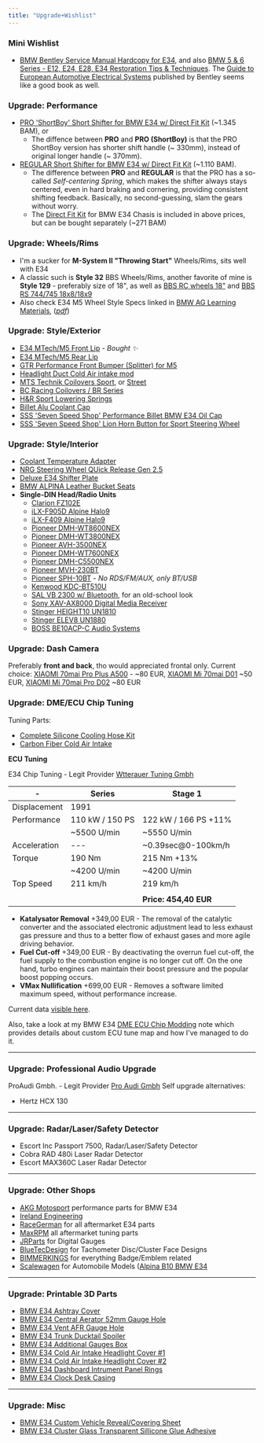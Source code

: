 ```yaml
---
title: "Upgrade+Wishlist"
---
```


### Mini Wishlist

- [BMW Bentley Service Manual Hardcopy for E34](https://racegerman.com/collections/e34-all-products/products/bmw-bentley-service-manuals?variant=41851859009690), and also [BMW 5 & 6 Series - E12, E24, E28, E34 Restoration Tips & Techniques](https://www.pelicanparts.com/More_Info/BK211056.htm?pn=BK-211056&SVSVSI=219&DID=45742). The [Guide to European Automotive Electrical Systems](https://www.pelicanparts.com/More_Info/BKBHME.htm?pn=BK-BHME&SVSVSI=219&DID=31321) published by Bentley seems like a good book as well.

### Upgrade: Performance

- [PRO 'ShortBoy' Short Shifter for BMW E34 w/ Direct Fit Kit](https://coolerworx.com/collections/bmw/products/pro-short-boy-short-shifter-for-bmw-e30-e34-e36-e46-e8x-e9x-and-more) (~1.345 BAM), or
  - The diffence between **PRO** and **PRO (ShortBoy)** is that the PRO ShortBoy version has shorter shift handle (~ 330mm), instead of original longer handle (~ 370mm).
- [REGULAR Short Shifter for BMW E34 w/ Direct Fit Kit](https://coolerworx.com/products/regular-short-shifter-for-bmw-e30-e34-e36-e46-e8x-e9x-and-more) (~1.110 BAM).
  - The difference between **PRO** and **REGULAR** is that the PRO has a so-called *Self-centering Spring*, which makes the shifter always stays centered, even in hard braking and cornering, providing consistent shifting feedback. Basically, no second-guessing, slam the gears without worry.
  - The [Direct Fit Kit](https://coolerworx.com/products/coolerworx-short-shifter-direct-fit-kit-bmw) for BMW E34 Chasis is included in above prices, but can be bought separately (~271 BAM)


### Upgrade: Wheels/Rims

- I'm a sucker for **M-System II "Throwing Start"** Wheels/Rims, sits well with E34
- A classic such is **Style 32** BBS Wheels/Rims, another favorite of mine is **Style 129** - preferably size of 18", as well as [BBS RC wheels 18"](https://hawknpoke.com/2015/02/greatness-within-bmw-m5-e34-bbs/) and [BBS RS 744/745 18x8/18x9](https://i.imgur.com/bw7TJ07.jpeg)
- Also check E34 M5 Wheel Style Specs linked in [BMW AG Learning Materials](/bmw-ag-e34-learning-materials), (_[pdf](https://www.myclassicparts.com/wp-content/uploads/2021/10/07_BMW_E34_M5_Wheel_Style_Specs_Options.pdf)_)

### Upgrade: Style/Exterior

- [E34 MTech/M5 Front Lip](https://racegerman.com/collections/e34-all-products/products/e34-mtech-lip) -
  _Bought ✨_
- [E34 MTech/M5 Rear Lip](https://www.myclassicparts.com/product/bmw-e34-parts/)
- [GTR Performance Front Bumper (Splitter) for M5](https://protuning.com/en/63584-gtr-performance-front-bumper-splitter-for-e34-m5)
- [Headlight Duct Cold Air intake mod](https://racegerman.com/products/e34-headlight-duct)
- [MTS Technik Coilovers Sport](https://racegerman.com/collections/e34-all-products/products/mts-technik-e34-coilovers-sport),
  or
  [Street](https://racegerman.com/collections/e34-all-products/products/mts-technik-e34-coilovers-street)
- [BC Racing Coilovers / BR Series](https://racegerman.com/collections/e34-all-products/products/bmw-e34-bc-racing-coilovers-br-series)
- [H&R Sport Lowering Springs](https://racegerman.com/collections/e34-all-products/products/e34-h-r-sport-lowering-springs)
- [Billet Alu Coolant Cap](https://racegerman.com/collections/e34-all-products/products/billet-aluminum-coolant-cap)
- [SSS 'Seven Speed Shop' Performance Billet BMW E34 Oil Cap](https://www.7speedshop.com/products/7-speed-shop-billet-bmw-oil-cap-e30-e23-e24-e28-e32-e34?_pos=10&_sid=3c295ef95&_ss=r)
- [SSS 'Seven Speed Shop' Lion Horn Button for Sport Steering Wheel](https://www.7speedshop.com/products/seven-speed-shop-lion-horn-button?_pos=28&_sid=3c295ef95&_ss=r)

### Upgrade: Style/Interior

- [Coolant Temperature Adapter](https://racegerman.com/collections/e34-all-products/products/coolant-temperature-sender-adapter)
- [NRG Steering Wheel QUick Release Gen 2.5](https://racegerman.com/collections/e34-all-products/products/nrg-steering-wheel-quick-release-gen-2-5)
- [Deluxe E34 Shifter Plate](https://racegerman.com/collections/e34-all-products/products/deluxe-e34-shifter-surround)
- [BMW ALPINA Leather Bucket Seats](http://www.the-highwaystar.com/parts/entry-981.html)
- **Single-DIN Head/Radio Units**
  - [Clarion FZ102E](https://www.clarion.com/xe/en/products-personal/audio/FZ102E/)
  - [iLX-F905D Alpine Halo9](https://www.alpine.co.uk/p/Products/SingleView/ilx-f905d)
  - [iLX-F409 Alpine Halo9](https://www.crutchfield.com/S-epQGUVTntkv/p_500ILXF409/Alpine-Halo9-iLX-F409.html)
  - [Pioneer DMH-WT8600NEX](https://www.pioneerelectronics.com/PUSA/Car/NEX/DMH-WT8600NEX)
  - [Pioneer DMH-WT3800NEX](https://www.pioneerelectronics.ca/POCEN/Car/Digital+Media+Receivers/DMH-WT3800NEX)
  - [Pioneer AVH-3500NEX](https://www.pioneerelectronics.com/PUSA/Car/DVD+Receivers/AVH-3500NEX)
  - [Pioneer DMH-WT7600NEX](https://www.pioneerelectronics.com/PUSA/Car/Digital+Media+Receivers/DMH-WT7600NEX)
  - [Pioneer DMH-C5500NEX](https://www.pioneerelectronics.com/PUSA/Car/NEX/DMH-C5500NEX)
  - [Pioneer MVH-230BT](https://pioneer-car.eu/mvh-230bt/mvh-230bt)
  - [Pioneer SPH-10BT](https://pioneer-car.eu/sph-10bt/sph-10bt) - _No RDS/FM/AUX, only BT/USB_
  - [Kenwood KDC-BT510U](https://www.kenwood.eu/car/receivers/all/KDC-BT510U?view=details)
  - [SAL VB 2300 w/ Bluetooth](https://www.electronic.ba/p/auto-radio-player-bluetooth-fm-usb-micro-sd-aux-daljinski-sal-vb-2300), for an old-school look
  - [Sony XAV-AX8000 Digital Media Receiver](https://www.sony.com/lr/electronics/in-car-receivers-players/xav-ax8000)
  - [Stinger HEIGHT10 UN1810](https://stingerelectronics.com/products/heigh10)
  - [Stinger ELEV8 UN1880](https://stingerelectronics.com/products/elev8)
  - [BOSS BE10ACP-C Audio Systems](https://www.crutchfield.com/S-w4K1oaGwJfJ/p_104BE10ACC/Boss-BE10ACP-C.html)

### Upgrade: Dash Camera

Preferably **front and back**, tho would appreciated frontal only. Current
choice:
[XIAOMI 70mai Pro Plus A500](https://www.olx.ba/artikal/42297713/xiaomi-70mai-dash-cam-pro-plus-a500-recording-camera/) -
~80 EUR,
[XIAOMI Mi 70mai D01](https://sync.ba/product/xiaomi-mi-70mai-d01-dash-cam/) ~50
EUR,
[XIAOMI Mi 70mai Pro D02](https://sync.ba/product/xiaomi-mi-70mai-pro-d02-dash-cam/)
~80 EUR

### Upgrade: DME/ECU Chip Tuning

Tuning Parts:

- [Complete Silicone Cooling Hose Kit](https://racegerman.com/collections/e34-all-products/products/copy-of-complete-e34-silicone-cooling-hose-kit-m30-535i)
- [Carbon Fiber Cold Air Intake](https://racegerman.com/collections/e34-all-products/products/budget-carbon-fiber-cold-air-intake)

**ECU Tuning**

E34 Chip Tuning - Legit Provider
[Wtterauer Tuning Gmbh](https://wetterauer-tuning.de/)

| -            | Series          | Stage 1               |
| ------------ | --------------- | --------------------- |
| Displacement | 1991            |                       |
| Performance  | 110 kW / 150 PS | 122 kW / 166 PS +11%  |
|              | ~5500 U/min     | ~5550 U/min           |
| Acceleration | ---             | ~0.39sec@0-100km/h    |
| Torque       | 190 Nm          | 215 Nm +13%           |
|              | ~4200 U/min     | ~4200 U/min           |
| Top Speed    | 211 km/h        | 219 km/h              |
|              |                 |                       |
|              |                 | **Price: 454,40 EUR** |

- **Katalysator Removal** +349,00 EUR - The removal of the catalytic converter
  and the associated electronic adjustment lead to less exhaust gas pressure and
  thus to a better flow of exhaust gases and more agile driving behavior.
- **Fuel Cut-off** +349,00 EUR - By deactivating the overrun fuel cut-off, the
  fuel supply to the combustion engine is no longer cut off. On the one hand,
  turbo engines can maintain their boost pressure and the popular boost popping
  occurs.
- **VMax Nullification** +699,00 EUR - Removes a software limited maximum speed,
  without performance increase.

Current data [visible here](https://www.e34wiki.de/index.php/Fahrleistungen).

Also, take a look at my BMW E34 [DME ECU Chip Modding](/bmw/modding/ecu) note which provides details about custom ECU tune map and how I've managed to do it.

---

### Upgrade: Professional Audio Upgrade

ProAudi Gmbh. - Legit Provider [Pro Audi Gmbh](https://www.pro-audio-gmbh.com/)
Self upgrade alternatives:

- Hertz HCX 130

---

### Upgrade: Radar/Laser/Safety Detector

- Escort Inc Passport 7500, Radar/Laser/Safety Detector
- Cobra RAD 480i Laser Radar Detector
- Escort MAX360C Laser Radar Detector

---

### Upgrade: Other Shops

- [AKG Motosport](https://akgmotorsport.com/product-category/5-series/e34-1989-1995/)
  performance parts for BMW E34
- [Ireland Engineering](https://www.iemotorsport.com/product-category/other-bmws/other-bmws-e34-parts/)
- [RaceGerman](https://racegerman.com/collections/e34-all-products) for all
  aftermarket E34 parts
- [MaxRPM](https://www.maxrpm.de/Home) all aftermarket tuning parts
- [JRParts](https://www.etsy.com/shop/JRparts) for Digital Gauges
- [BlueTecDesign](https://www.etsy.com/shop/BluTecDesign) for Tachometer
  Disc/Cluster Face Designs
- [BIMMERKINGS](https://www.etsy.com/shop/BIMMERKINGS) for everything
  Badge/Emblem related
- [Scalewagen](https://www.etsy.com/shop/Scalewagen) for Automobile Models
  ([Alpina B10 BMW E34](https://www.etsy.com/listing/1452059132/alpina-b10-bmw-e34-alpina-blue-1994)

---

### Upgrade: Printable 3D Parts

- [BMW E34 Ashtray Cover](https://cults3d.com/en/3d-model/various/bmw-e34-ashtray-cover-for-usb)
- [BMW E34 Central Aerator 52mm Gauge Hole](https://cults3d.com/en/3d-model/various/aireador-central-e34-portareloj-52mm)
- [BMW E34 Vent AFR Gauge Hole](https://cults3d.com/en/3d-model/gadget/bmw-e34-vent-afr-guage)
- [BMW E34 Trunk Ducktail Spoiler](https://cults3d.com/en/3d-model/various/ducktail-bmw-e34)
- [BMW E34 Additional Gauges Box](https://www.printables.com/model/979946-bmw-e34-e32-additional-gauges-box?lang=en)
- [BMW E34 Cold Air Intake Headlight Cover #1](https://cults3d.com/en/3d-model/various/holodnyy-vpusk-dlya-bmw-e34)
- [BMW E34 Cold Air Intake Headlight Cover #2](https://cults3d.com/en/3d-model/gadget/bmw-e34-cold-intake-air-intake)
- [BMW E34 Dashboard Intrument Panel Rings](https://cults3d.com/en/3d-model/tool/rings-in-the-dashboard-instrument-panel-bmw-e32-e34-3d-print-model)
- [BMW E34 Clock Desk Casing](https://www.thingiverse.com/thing:4087995)

---

### Upgrade: Misc

- [BMW E34 Custom Vehicle Reveal/Covering Sheet](https://www.bavrest.com/instrument-clusters.html)
- [BMW E34 Cluster Glass Transparent Sillicone Glue Adhesive](https://www.myclassicparts.com/product/cluster-glass-transparent-silicone-glue/)